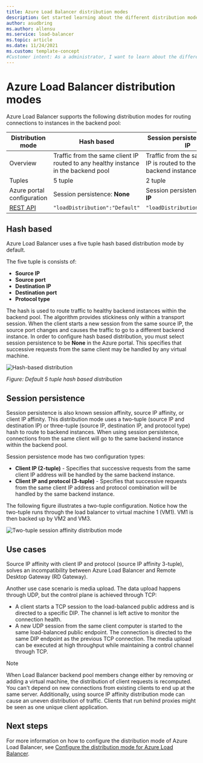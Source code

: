 ```yaml
---
title: Azure Load Balancer distribution modes
description: Get started learning about the different distribution modes of Azure Load Balancer.
author: asudbring
ms.author: allensu
ms.service: load-balancer
ms.topic: article 
ms.date: 11/24/2021
ms.custom: template-concept 
#Customer intent: As a administrator, I want to learn about the different distribution modes of Azure Load Balancer so that I can configure the distribution mode for my application.
---
```


# Azure Load Balancer distribution modes

Azure Load Balancer supports the following distribution modes for routing connections to instances in the backend pool:

| Distribution mode | Hash based | Session persistence: Client IP | Session persistence: Client IP and protocol |
| --- | --- | --- | --- |
| Overview | Traffic from the same client IP routed to any healthy instance in the backend pool | Traffic from the same client IP is routed to the same backend instance | Traffic from the same client IP and protocol is routed to the same backend instance |
| Tuples | 5 tuple | 2 tuple | 3 tuple |
| Azure portal configuration | Session persistence: **None** | Session persistence: **Client IP** | Session persistence: **Client IP and protocol** |
| [REST API](https://docs.microsoft.com/rest/api/load-balancer/load-balancers/create-or-update#loaddistribution) |  ```"loadDistribution":"Default"```| ```"loadDistribution":SourceIP```	| ```"loadDistribution":SourceIPProtocol```	|

## Hash based

Azure Load Balancer uses a five tuple hash based distribution mode by default.  

The five tuple is consists of:
* **Source IP**
* **Source port**
* **Destination IP**
* **Destination port**
* **Protocol type**

The hash is used to route traffic to healthy backend instances within the backend pool. The algorithm provides stickiness only within a transport session. When the client starts a new session from the same source IP, the source port changes and causes the traffic to go to a different backend instance.
In order to configure hash based distribution, you must select session persistence to be **None** in the Azure portal. This specifies that successive requests from the same client may be handled by any virtual machine.

![Hash-based distribution](./media/load-balancer-overview/load-balancer-distribution.png)

*Figure: Default 5 tuple hash based distribution*


## Session persistence 

Session persistence is also known session affinity, source IP affinity, or client IP affinity. This distribution mode uses a two-tuple (source IP and destination IP) or three-tuple (source IP, destination IP, and protocol type) hash to route to backend instances. When using session persistence, connections from the same client will go to the same backend instance within the backend pool.

Session persistence mode has two configuration types:

* **Client IP (2-tuple)** - Specifies that successive requests from the same client IP address will be handled by the same backend instance.
* **Client IP and protocol (3-tuple)** - Specifies that successive requests from the same client IP address and protocol combination will be handled by the same backend instance.

The following figure illustrates a two-tuple configuration. Notice how the two-tuple runs through the load balancer to virtual machine 1 (VM1). VM1 is then backed up by VM2 and VM3.

![Two-tuple session affinity distribution mode](./media/load-balancer-distribution-mode/load-balancer-session-affinity.png)



## Use cases

Source IP affinity with client IP and protocol (source IP affinity 3-tuple), solves an incompatibility between Azure Load Balancer and Remote Desktop Gateway (RD Gateway). 

Another use case scenario is media upload. The data upload happens through UDP, but the control plane is achieved through TCP:

* A client starts a TCP session to the load-balanced public address and is directed to a specific DIP. The channel is left active to monitor the connection health.
* A new UDP session from the same client computer is started to the same load-balanced public endpoint. The connection is directed to the same DIP endpoint as the previous TCP connection. The media upload can be executed at high throughput while maintaining a control channel through TCP.

> [!NOTE]
> When Load Balancer backend pool members change either by removing or adding a virtual machine, the distribution of client requests is recomputed. You can't depend on new connections from existing clients to end up at the same server. Additionally, using source IP affinity distribution mode can cause an uneven distribution of traffic. Clients that run behind proxies might be seen as one unique client application.


## Next steps

For more information on how to configure the distribution mode of Azure Load Balancer, see [Configure the distribution mode for Azure Load Balancer](load-balancer-distribution-mode.md).

